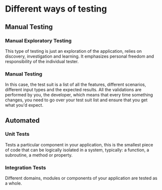 # Different ways of testing

## Manual Testing

### Manual Exploratory Testing

This type of testing is just an exploration of the application, relies on discovery, investigation and
learning. It emphasizes personal freedom and responsibility of the individual tester. 

### Manual Testing

In this case, the test suit is a list of all the features, different scenarios, different input types and
the expected results. All the validations are performed by you, the developer, which means that every time
something changes, you need to go over your test suit list and ensure that you get what you'd expect.

## Automated

### Unit Tests

Tests a particular component in your application, this is the smallest piece of code that can be logically
isolated in a system, typically: a function, a subroutine, a method or property.

### Integration Tests

Different domains, modules or components of your application are tested as a whole.
